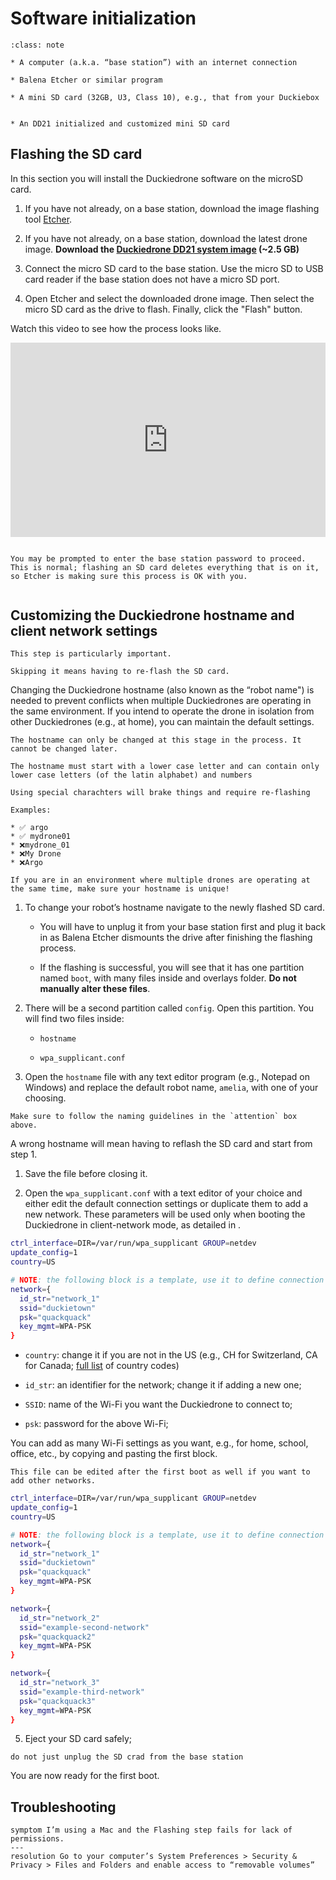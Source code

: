# Software initialization

```{admonition} What you will need
:class: note

* A computer (a.k.a. “base station”) with an internet connection

* Balena Etcher or similar program

* A mini SD card (32GB, U3, Class 10), e.g., that from your Duckiebox 
```

```{admonition} What you will get

* An DD21 initialized and customized mini SD card
```

## Flashing the SD card

In this section you will install the Duckiedrone software on the microSD card.

1. If you have not already, on a base station, download the image flashing tool [Etcher](https://www.balena.io/etcher/).


2. If you have not already, on a base station, download the latest drone image.
**Download the [Duckiedrone DD21 system image](https://duckietown-public-storage.s3.amazonaws.com/brown/disk_image/dt-amelia-DD21-brown2022-sd-card-v11.zip) (~2.5 GB)**


3. Connect the micro SD card to the base station. Use the micro SD to USB card reader if the  base station does not have a micro SD port.


4. Open Etcher and select the downloaded drone image. Then select the micro SD card as the drive to flash. Finally, click the "Flash" button.

Watch this video to see how the process looks like.

<div style="padding:61.68% 0 0 0;position:relative;"><iframe src="https://player.vimeo.com/video/795166491?h=ad68dd5e48&amp;badge=0&amp;autopause=0&amp;player_id=0&amp;app_id=58479" frameborder="0" allow="autoplay; fullscreen; picture-in-picture" allowfullscreen style="position:absolute;top:0;left:0;width:100%;height:100%;" title="Screencast from 01-02-2023 170837"></iframe></div><script src="https://player.vimeo.com/api/player.js"></script>

```{warning} **Double check that the "drive" is your micro SD card**.

You may be prompted to enter the base station password to proceed. This is normal; flashing an SD card deletes everything that is on it, so Etcher is making sure this process is OK with you.
```
```{note} Flashing will take 10 - 15 min. In the meantime, you can move on to the next section.
```




## Customizing the Duckiedrone hostname and client network settings

```{warning} 
This step is particularly important.

Skipping it means having to re-flash the SD card.
```

Changing the Duckiedrone hostname (also known as the “robot name") is needed to prevent conflicts when multiple Duckiedrones are operating in the same environment. If you intend to operate the drone in isolation from other Duckiedrones (e.g., at home), you can maintain the default settings. 

```{warning}
The hostname can only be changed at this stage in the process. It cannot be changed later.
```

```{attention}
The hostname must start with a lower case letter and can contain only lower case letters (of the latin alphabet) and numbers

Using special charachters will brake things and require re-flashing

Examples:

* ✅ argo
* ✅ mydrone01
* ❌mydrone_01
* ❌My Drone
* ❌Argo
```

```{important}
If you are in an environment where multiple drones are operating at the same time, make sure your hostname is unique!
```


1. To change your robot’s hostname navigate to the newly flashed SD card. 

    * You will have to unplug it from your base station first and plug it back in as Balena Etcher dismounts the drive after finishing the flashing process. 

    * If the flashing is successful, you will see that it has one partition named `boot`, with many files inside and overlays folder. **Do not manually alter these files**.

1. There will be a second partition called `config`. Open this partition. You will find two files inside:

    - `hostname`

    - `wpa_supplicant.conf`

1. Open the `hostname` file with any text editor program (e.g., Notepad on Windows) and replace the default robot name, `amelia`, with one of your choosing.  

```{caution}
Make sure to follow the naming guidelines in the `attention` box above. 
```

A wrong hostname will mean having to reflash the SD card and start from step 1.

1. Save the file before closing it.

1. Open the `wpa_supplicant.conf` with a text editor of your choice and either edit the default connection settings or duplicate them to add a new network. These parameters will be used only when booting the Duckiedrone in client-network mode, as detailed in .

```sh
ctrl_interface=DIR=/var/run/wpa_supplicant GROUP=netdev
update_config=1
country=US

# NOTE: the following block is a template, use it to define connection to custom wifi networks
network={
  id_str="network_1"
  ssid="duckietown"
  psk="quackquack"
  key_mgmt=WPA-PSK
}
```

* `country`: change it if you are not in the US (e.g., CH for Switzerland, CA for Canada; [full list](https://www.arubanetworks.com/techdocs/InstantWenger_Mobile/Advanced/Content/Instant%20User%20Guide%20-%20volumes/Country_Codes_List.htm) of country codes) 

* `id_str`: an identifier for the network; change it if adding a new one;

* `SSID`: name of the Wi-Fi you want the Duckiedrone to connect to;

* `psk`: password for the above Wi-Fi;

You can add as many Wi-Fi settings as you want, e.g., for home, school, office, etc., by copying and pasting the first block. 

```{note}
This file can be edited after the first boot as well if you want to add other networks.
```
```sh
ctrl_interface=DIR=/var/run/wpa_supplicant GROUP=netdev
update_config=1
country=US

# NOTE: the following block is a template, use it to define connection to custom wifi networks
network={
  id_str="network_1"
  ssid="duckietown"
  psk="quackquack"
  key_mgmt=WPA-PSK
}

network={
  id_str="network_2"
  ssid="example-second-network"
  psk="quackquack2"
  key_mgmt=WPA-PSK
}

network={
  id_str="network_3"
  ssid="example-third-network"
  psk="quackquack3"
  key_mgmt=WPA-PSK
}
```

5. Eject your SD card safely; 

```{warning}
do not just unplug the SD crad from the base station
```





You are now ready for the first boot.

## Troubleshooting
```{trouble}
symptom I’m using a Mac and the Flashing step fails for lack of permissions.
---
resolution Go to your computer’s System Preferences > Security & Privacy > Files and Folders and enable access to “removable volumes”
```